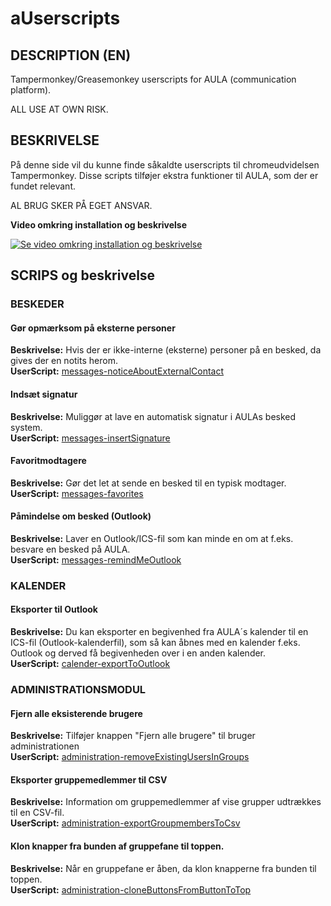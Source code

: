 # aUserscripts
## DESCRIPTION (EN) 
Tampermonkey/Greasemonkey userscripts for AULA (communication platform). 

ALL USE AT OWN RISK.

## BESKRIVELSE 
På denne side vil du kunne finde såkaldte userscripts til chromeudvidelsen Tampermonkey. Disse scripts tilføjer ekstra funktioner til AULA, som der er fundet relevant. 

AL BRUG SKER PÅ EGET ANSVAR.

**Video omkring installation og beskrivelse**

[![Se video omkring installation og beskrivelse](https://img.youtube.com/vi/wlWDKZit988/hqdefault.jpg)](https://youtu.be/wlWDKZit988)


## SCRIPS og beskrivelse

### BESKEDER
#### Gør opmærksom på eksterne personer
**Beskrivelse:** Hvis der er ikke-interne (eksterne) personer på en besked, da gives der en notits herom.<br>
**UserScript:** [messages-noticeAboutExternalContact](https://github.com/froksen/aUserscripts/raw/main/messages-noticeAboutExternalContact/messages-noticeAboutExternalContact.user.js)

#### Indsæt signatur 
**Beskrivelse:** Muliggør at lave en automatisk signatur i AULAs besked system.<br>
**UserScript:** [messages-insertSignature](https://github.com/froksen/aUserscripts/raw/main/messages-insertSignature/messages-insertSignature.user.js)

#### Favoritmodtagere 
**Beskrivelse:** Gør det let at sende en besked til en typisk modtager.<br>
**UserScript:** [messages-favorites](https://github.com/froksen/aUserscripts/raw/main/messages-favorites/messages-favorits.user.js)

#### Påmindelse om besked (Outlook)
**Beskrivelse:** Laver en Outlook/ICS-fil som kan minde en om at f.eks. besvare en besked på AULA.<br>
**UserScript:** [messages-remindMeOutlook](https://github.com/froksen/aUserscripts/raw/main/messages-remindMeOutlook/messages-remindMeOutlook.user.js)

### KALENDER
#### Eksporter til Outlook
**Beskrivelse:** Du kan eksporter en begivenhed fra AULA´s kalender til en ICS-fil (Outlook-kalenderfil), som så kan åbnes med en kalender f.eks. Outlook og derved få begivenheden over i en anden kalender.<br>
**UserScript:** [calender-exportToOutlook](https://github.com/froksen/aUserscripts/raw/main/calender-exportToOutlook/calendar-exportToOutlook.user.js)

### ADMINISTRATIONSMODUL
#### Fjern alle eksisterende brugere
**Beskrivelse:** Tilføjer knappen "Fjern alle brugere" til bruger administrationen<br>
**UserScript:** [administration-removeExistingUsersInGroups](https://github.com/froksen/aUserscripts/raw/main/administration-removeExistingUsersInGroups/administration-removeExistingUsersInGroups.user.js)

#### Eksporter gruppemedlemmer til CSV
**Beskrivelse:** Information om gruppemedlemmer af vise grupper udtrækkes til en CSV-fil.<br>
**UserScript:** [administration-exportGroupmembersToCsv](https://github.com/froksen/aUserscripts/raw/main/administration-exportGroupmembersToCsv/administration-exportGroupmembersToCsv.user.js)

#### Klon knapper fra bunden af gruppefane til toppen.
**Beskrivelse:** Når en gruppefane er åben, da klon knapperne fra bunden til toppen.<br>
**UserScript:** [administration-cloneButtonsFromButtonToTop](https://github.com/froksen/aUserscripts/raw/main/administration-cloneButtonsFromButtonToTop/administration-cloneButtonsFromButtonToTop.user.js)
